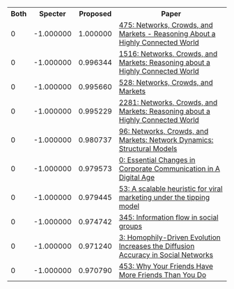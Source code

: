 <html><table><tr>
<th>Both</th>
<th>Specter</th>
<th>Proposed</th>
<th>Paper</th>
</tr>
<tr>
<td>0</td>
<td>-1.000000</td>
<td>1.000000</td>
<td><a href="https://www.semanticscholar.org/paper/236540d0750f1216e99a8daa06aa3ccffe7c436b">475: Networks, Crowds, and Markets - Reasoning About a Highly Connected World</a></td>
</tr>
<tr>
<td>0</td>
<td>-1.000000</td>
<td>0.996344</td>
<td><a href="https://www.semanticscholar.org/paper/154687515a0feb02e23535aeeeb5d5ec477b32b3">1516: Networks, Crowds, and Markets: Reasoning about a Highly Connected World</a></td>
</tr>
<tr>
<td>0</td>
<td>-1.000000</td>
<td>0.995660</td>
<td><a href="https://www.semanticscholar.org/paper/35fdd603ce1e0513c9726a5ca96f134ac9445dc1">528: Networks, Crowds, and Markets</a></td>
</tr>
<tr>
<td>0</td>
<td>-1.000000</td>
<td>0.995229</td>
<td><a href="https://www.semanticscholar.org/paper/d469b043246557cfdc17af440c7b08fd30047c81">2281: Networks, Crowds, and Markets: Reasoning about a Highly Connected World</a></td>
</tr>
<tr>
<td>0</td>
<td>-1.000000</td>
<td>0.980737</td>
<td><a href="https://www.semanticscholar.org/paper/4784162486874257ace00a32093db8bd3edc290e">96: Networks, Crowds, and Markets: Network Dynamics: Structural Models</a></td>
</tr>
<tr>
<td>0</td>
<td>-1.000000</td>
<td>0.979573</td>
<td><a href="https://www.semanticscholar.org/paper/922fbdc8d33795921c63eae894d6eb182edb9895">0: Essential Changes in Corporate Communication in A Digital Age</a></td>
</tr>
<tr>
<td>0</td>
<td>-1.000000</td>
<td>0.979445</td>
<td><a href="https://www.semanticscholar.org/paper/f21b77a03b4ffef5e954c60e8bf6ab8818214fed">53: A scalable heuristic for viral marketing under the tipping model</a></td>
</tr>
<tr>
<td>0</td>
<td>-1.000000</td>
<td>0.974742</td>
<td><a href="https://www.semanticscholar.org/paper/a5438cccda214e6e2af9495bb76efd2a1d91a179">345: Information flow in social groups</a></td>
</tr>
<tr>
<td>0</td>
<td>-1.000000</td>
<td>0.971240</td>
<td><a href="https://www.semanticscholar.org/paper/5551c484d5523e0c81964870884a75c66661fc77">3: Homophily-Driven Evolution Increases the Diffusion Accuracy in Social Networks</a></td>
</tr>
<tr>
<td>0</td>
<td>-1.000000</td>
<td>0.970790</td>
<td><a href="https://www.semanticscholar.org/paper/140d045a73d90dffdc2cd24e42343031002f4618">453: Why Your Friends Have More Friends Than You Do</a></td>
</tr>
</table></html>
